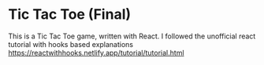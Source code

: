 # Tic Tac Toe (Final)

This is a Tic Tac Toe game, written with React.
I followed the unofficial react tutorial with hooks based explanations https://reactwithhooks.netlify.app/tutorial/tutorial.html

